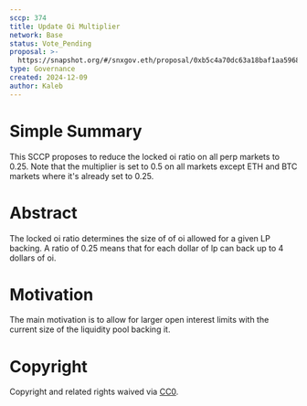 ```yaml
---
sccp: 374
title: Update Oi Multiplier
network: Base
status: Vote_Pending
proposal: >-
  https://snapshot.org/#/snxgov.eth/proposal/0xb5c4a70dc63a18baf1aa596850af0c54d613fe5adda36812a95d77009676e3e1
type: Governance
created: 2024-12-09
author: Kaleb
---
```


# Simple Summary

This SCCP proposes to reduce the locked oi ratio on all perp markets to 0.25. Note that the multiplier is set to 0.5 on all markets except ETH and BTC markets where it's already set to 0.25.

# Abstract

The locked oi ratio determines the size of of oi allowed for a given LP backing. A ratio of 0.25 means that for each dollar of lp can back up to 4 dollars of oi.


# Motivation

The main motivation is to allow for larger open interest limits with the current size of the liquidity pool backing it. 

# Copyright
Copyright and related rights waived via [CC0](https://creativecommons.org/publicdomain/zero/1.0/).
